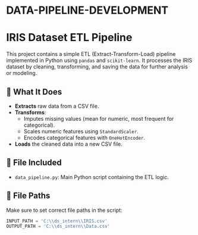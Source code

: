 # DATA-PIPELINE-DEVELOPMENT
# IRIS Dataset ETL Pipeline

This project contains a simple ETL (Extract-Transform-Load) pipeline implemented in Python using `pandas` and `scikit-learn`. It processes the IRIS dataset by cleaning, transforming, and saving the data for further analysis or modeling.

## 📌 What It Does

- **Extracts** raw data from a CSV file.
- **Transforms**:
  - Imputes missing values (mean for numeric, most frequent for categorical).
  - Scales numeric features using `StandardScaler`.
  - Encodes categorical features with `OneHotEncoder`.
- **Loads** the cleaned data into a new CSV file.

## 🧾 File Included

- `data_pipeline.py`: Main Python script containing the ETL logic.

## 📂 File Paths

Make sure to set correct file paths in the script:

```python
INPUT_PATH = 'C:\\ds_intern\\IRIS.csv'
OUTPUT_PATH = 'C:\\ds_intern\\Data.csv'
